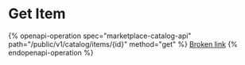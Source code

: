 # Get Item

{% openapi-operation spec="marketplace-catalog-api" path="/public/v1/catalog/items/{id}" method="get" %}
[Broken link](broken-reference)
{% endopenapi-operation %}
